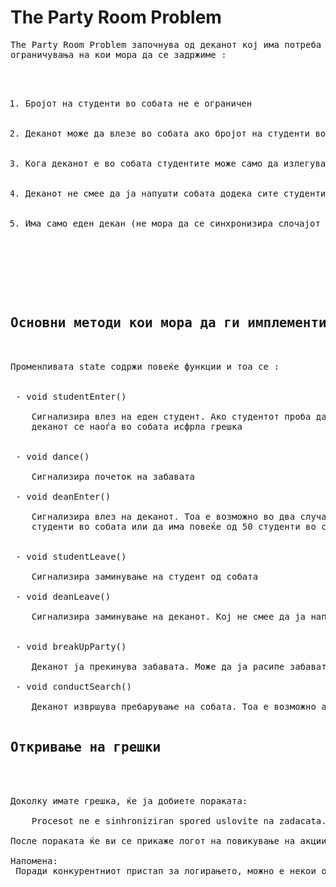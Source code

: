<html>
<head>
<meta charset="UTF-8">
</head>

<body>
<p>

<h1><strong>The Party Room Problem</strong></h1>

<pre>
The Party Room Problem започнува од деканот кој има потреба да ја пребара собата на студентите. Има неколку главни
ограничувања на кои мора да се задржиме :

<ol>
 <li>Бројот на студенти во собата не е ограничен</li>
 <li>Деканот може да влезе во собата ако бројот на студенти во неа е 0 (празна) или ако има повќе од 50 студенти(ја растура нивната забава)</li>
 <li>Кога деканот е во собата студентите може само да излегуваат но не и да влегуваат</li>
 <li>Деканот не смее да ја напушти собата додека сите студенти не ја напуштат</li>
 <li>Има само еден декан (не мора да се синхронизира слочајот за влез на повеќе декани)</li>
</ol>  




<h2>Основни методи кои мора да ги имплементирате</h2>

Променливата state содржи повеќе функции и тоа се : 


 - void studentEnter()
	
	Сигнализира влез на еден студент. Ако студентот проба да влезе додека 
	деканот се наоѓа во собата исфрла грешка
	
	
 - void dance()
 
	Сигнализира почеток на забавата

 - void deanEnter()
 
	Сигнализира влез на деканот. Тоа е возможно во два случаеви и тоа да нема 
	студенти во собата или да има повеќе од 50 студенти во собата(има забава)

	
 - void studentLeave()
 
	Сигнализира заминување на студент од собата

 - void deanLeave()
 
	Сигнализира заминување на деканот. Кој не смее да ја напушти собата додека сите студенти не излезат
	

 - void breakUpParty()

	Деканот ја прекинува забавата. Може да ја расипе забавата ако има повеќе од 50 студенти.
	
 - void conductSearch()
 
	Деканот извршува пребарување на собата. Тоа е возможно ако нема присутни студенти.

<h2>Откривање на грешки</h2>


Доколку имате грешка, ќе ја добиете пораката:

	Procesot ne e sinhroniziran spored uslovite na zadacata.

После пораката ќе ви се прикаже логот на повикување на акциите и настанатите грешки. Овој лог треба да ви послужи за увидување на тоа каде имате грешка во извршувањето на вашата задача.

Напомена:
 Поради конкурентниот пристап за логирањето, можно е некои од пораките да не се на позицијата каде што треба да се. Токму затоа, овие пораки користете ги само како информација, но не се ослонувајте на нив.


</pre>
<p>

</body>
</html>
